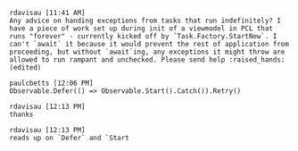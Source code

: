     rdavisau [11:41 AM] 
    Any advice on handing exceptions from tasks that run indefinitely? I have a piece of work set up during init of a viewmodel in PCL that runs "forever" - currently kicked off by `Task.Factory.StartNew`. I can't `await` it because it would prevent the rest of application from proceeding, but without `await`ing, any exceptions it might throw are allowed to run rampant and unchecked. Please send help :raised_hands: (edited)
    
    paulcbetts [12:06 PM] 
    Observable.Defer(() => Observable.Start().Catch()).Retry()
    
    rdavisau [12:13 PM] 
    thanks
    
    rdavisau [12:13 PM] 
    reads up on `Defer` and `Start

